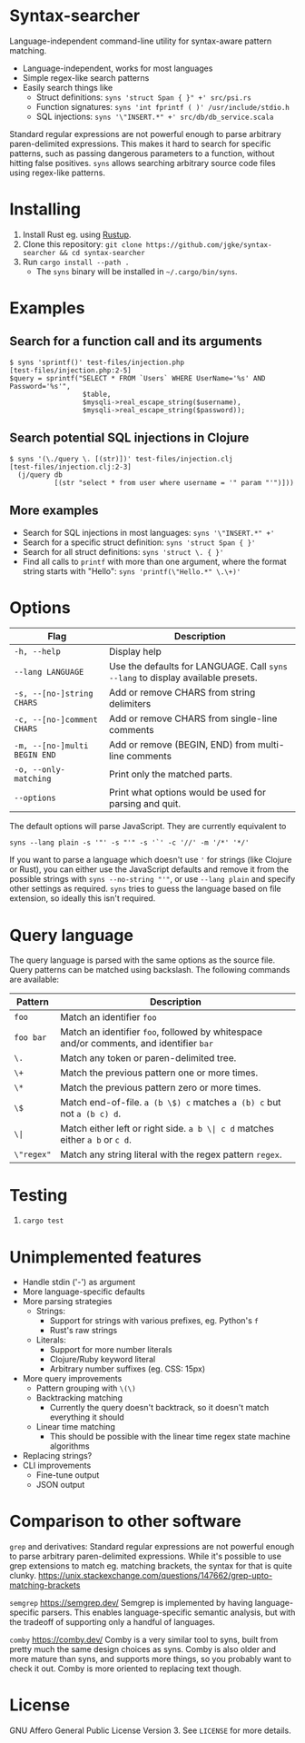 Syntax-searcher
===============

Language-independent command-line utility for syntax-aware pattern matching.

- Language-independent, works for most languages
- Simple regex-like search patterns
- Easily search things like
    - Struct definitions: `syns 'struct Span { }" +' src/psi.rs`
    - Function signatures: `syns 'int fprintf ( )' /usr/include/stdio.h`
    - SQL injections: `syns '\"INSERT.*" +' src/db/db_service.scala`

Standard regular expressions are not powerful enough to parse arbitrary
paren-delimited expressions. This makes it hard to search for specific
patterns, such as passing dangerous parameters to a function, without hitting
false positives. `syns` allows searching arbitrary source code files using
regex-like patterns.

Installing
==========

1) Install Rust eg. using [Rustup](https://rustup.rs/).
2) Clone this repository: `git clone https://github.com/jgke/syntax-searcher && cd syntax-searcher`
3) Run `cargo install --path .`
    - The `syns` binary will be installed in `~/.cargo/bin/syns`.

Examples
========

Search for a function call and its arguments
--------------------------------------------
```
$ syns 'sprintf()' test-files/injection.php
[test-files/injection.php:2-5]
$query = sprintf("SELECT * FROM `Users` WHERE UserName='%s' AND Password='%s'",
                  $table,
                  $mysqli->real_escape_string($username),
                  $mysqli->real_escape_string($password));
```

Search potential SQL injections in Clojure
------------------------------------------
```
$ syns '(\./query \. [(str)])' test-files/injection.clj
[test-files/injection.clj:2-3]
  (j/query db
           [(str "select * from user where username = '" param "'")]))
```

More examples
-------------
- Search for SQL injections in most languages: `syns '\"INSERT.*" +'`
- Search for a specific struct definition: `syns 'struct Span { }'`
- Search for all struct definitions: `syns 'struct \. { }'`
- Find all calls to `printf` with more than one argument, where the format string starts with "Hello": `syns 'printf(\"Hello.*" \.\+)'`

Options
=======
| Flag | Description |
| --- | --- |
| `-h, --help` | Display help |
| `--lang LANGUAGE` | Use the defaults for LANGUAGE. Call `syns --lang` to display available presets. |
| `-s, --[no-]string CHARS` | Add or remove CHARS from string delimiters |
| `-c, --[no-]comment CHARS` | Add or remove CHARS from single-line comments |
| `-m, --[no-]multi BEGIN END` | Add or remove (BEGIN, END) from multi-line comments |
| `-o, --only-matching` | Print only the matched parts. |
| `--options` | Print what options would be used for parsing and quit. |

The default options will parse JavaScript. They are currently equivalent to
```
syns --lang plain -s '"' -s "'" -s '`' -c '//' -m '/*' '*/'
```

If you want to parse a language which doesn't use `'` for strings (like Clojure
or Rust), you can either use the JavaScript defaults and remove it from the
possible strings with `syns --no-string "'"`, or use `--lang plain` and specify
other settings as required. `syns` tries to guess the language based on file
extension, so ideally this isn't required.

Query language
==============

The query language is parsed with the same options as the source file. Query patterns
can be matched using backslash. The following commands are available:

| Pattern | Description |
| --- | --- |
| `foo` | Match an identifier `foo` |
| `foo bar` | Match an identifier `foo`, followed by whitespace and/or comments, and identifier `bar` |
| `\.` | Match any token or paren-delimited tree. |
| `\+` | Match the previous pattern one or more times. |
| `\*` | Match the previous pattern zero or more times. |
| `\$` | Match end-of-file. `a (b \$) c` matches `a (b) c` but not `a (b c) d`. |
| `\\|` | Match either left or right side. `a b \\| c d` matches either `a b` or `c d`. |
| `\"regex"` | Match any string literal with the regex pattern `regex`. |

Testing
=======

1) `cargo test`

Unimplemented features
======================

- Handle stdin ('-') as argument
- More language-specific defaults
- More parsing strategies
    - Strings:
        - Support for strings with various prefixes, eg. Python's `f`
        - Rust's raw strings
    - Literals:
        - Support for more number literals
        - Clojure/Ruby keyword literal
        - Arbitrary number suffixes (eg. CSS: 15px)
- More query improvements
    - Pattern grouping with `\(\)`
    - Backtracking matching
        - Currently the query doesn't backtrack, so it doesn't match everything it should
    - Linear time matching
        - This should be possible with the linear time regex state machine algorithms
- Replacing strings?
- CLI improvements
    - Fine-tune output
    - JSON output

Comparison to other software
============================

`grep` and derivatives: Standard regular expressions are not powerful enough to
parse arbitrary paren-delimited expressions. While it's possible to use grep
extensions to match eg. matching brackets, the syntax for that is quite clunky.
https://unix.stackexchange.com/questions/147662/grep-upto-matching-brackets

`semgrep` https://semgrep.dev/ Semgrep is implemented by having
language-specific parsers. This enables language-specific semantic analysis,
but with the tradeoff of supporting only a handful of languages.

`comby` https://comby.dev/ Comby is a very similar tool to syns, built from
pretty much the same design choices as syns. Comby is also older and more
mature than syns, and supports more things, so you probably want to check it
out. Comby is more oriented to replacing text though.

License
=======

GNU Affero General Public License Version 3. See `LICENSE` for more details.
